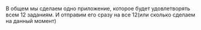  В общем мы сделаем одно приложение, которое будет удовлетворять всем 12 заданиям. И отправим его сразу на все 12(или сколько сделаем на данный момент)